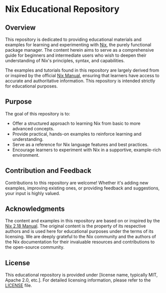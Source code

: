 # Nix Educational Repository

## Overview

This repository is dedicated to providing educational materials and examples for learning and experimenting with [Nix](https://nixos.org/), the purely functional package manager. The content herein aims to serve as a comprehensive guide for beginners and intermediate users who wish to deepen their understanding of Nix's principles, syntax, and capabilities.

The examples and tutorials found in this repository are largely derived from or inspired by the official [Nix Manual](https://nix.dev/manual/nix/2.18/language/), ensuring that learners have access to accurate and authoritative information. This repository is intended strictly for educational purposes.

## Purpose

The goal of this repository is to:

- Offer a structured approach to learning Nix from basic to more advanced concepts.
- Provide practical, hands-on examples to reinforce learning and understanding.
- Serve as a reference for Nix language features and best practices.
- Encourage learners to experiment with Nix in a supportive, example-rich environment.

## Contribution and Feedback

Contributions to this repository are welcome! Whether it's adding new examples, improving existing ones, or providing feedback and suggestions, your input is highly valued.

## Acknowledgments

The content and examples in this repository are based on or inspired by the [Nix 2.18 Manual](https://nix.dev/manual/nix/2.18/language/). The original content is the property of its respective authors and is used here for educational purposes under the terms of its licensing. We are deeply grateful to the Nix community and the authors of the Nix documentation for their invaluable resources and contributions to the open-source community.

## License

This educational repository is provided under [license name, typically MIT, Apache 2.0, etc.]. For detailed licensing information, please refer to the [LICENSE](./LICENSE) file.
